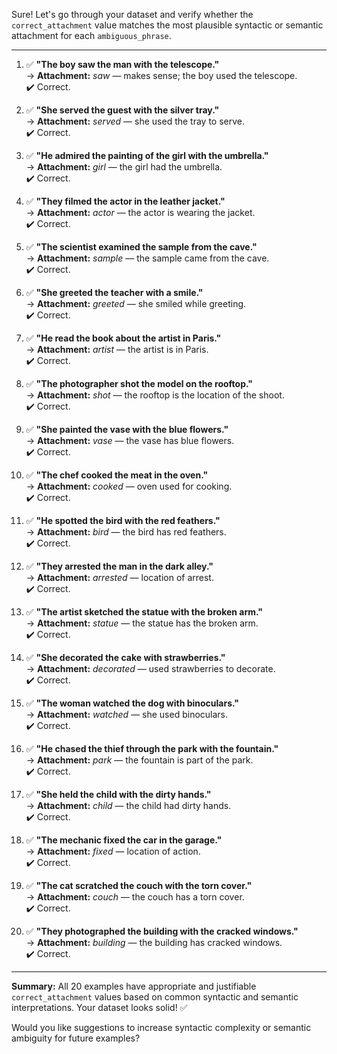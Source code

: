 Sure! Let's go through your dataset and verify whether the `correct_attachment` value matches the most plausible syntactic or semantic attachment for each `ambiguous_phrase`.

---

1. ✅ **"The boy saw the man with the telescope."**  
   → **Attachment:** *saw* — makes sense; the boy used the telescope.  
   ✔️ Correct.

2. ✅ **"She served the guest with the silver tray."**  
   → **Attachment:** *served* — she used the tray to serve.  
   ✔️ Correct.

3. ✅ **"He admired the painting of the girl with the umbrella."**  
   → **Attachment:** *girl* — the girl had the umbrella.  
   ✔️ Correct.

4. ✅ **"They filmed the actor in the leather jacket."**  
   → **Attachment:** *actor* — the actor is wearing the jacket.  
   ✔️ Correct.

5. ✅ **"The scientist examined the sample from the cave."**  
   → **Attachment:** *sample* — the sample came from the cave.  
   ✔️ Correct.

6. ✅ **"She greeted the teacher with a smile."**  
   → **Attachment:** *greeted* — she smiled while greeting.  
   ✔️ Correct.

7. ✅ **"He read the book about the artist in Paris."**  
   → **Attachment:** *artist* — the artist is in Paris.  
   ✔️ Correct.

8. ✅ **"The photographer shot the model on the rooftop."**  
   → **Attachment:** *shot* — the rooftop is the location of the shoot.  
   ✔️ Correct.

9. ✅ **"She painted the vase with the blue flowers."**  
   → **Attachment:** *vase* — the vase has blue flowers.  
   ✔️ Correct.

10. ✅ **"The chef cooked the meat in the oven."**  
    → **Attachment:** *cooked* — oven used for cooking.  
    ✔️ Correct.

11. ✅ **"He spotted the bird with the red feathers."**  
    → **Attachment:** *bird* — the bird has red feathers.  
    ✔️ Correct.

12. ✅ **"They arrested the man in the dark alley."**  
    → **Attachment:** *arrested* — location of arrest.  
    ✔️ Correct.

13. ✅ **"The artist sketched the statue with the broken arm."**  
    → **Attachment:** *statue* — the statue has the broken arm.  
    ✔️ Correct.

14. ✅ **"She decorated the cake with strawberries."**  
    → **Attachment:** *decorated* — used strawberries to decorate.  
    ✔️ Correct.

15. ✅ **"The woman watched the dog with binoculars."**  
    → **Attachment:** *watched* — she used binoculars.  
    ✔️ Correct.

16. ✅ **"He chased the thief through the park with the fountain."**  
    → **Attachment:** *park* — the fountain is part of the park.  
    ✔️ Correct.

17. ✅ **"She held the child with the dirty hands."**  
    → **Attachment:** *child* — the child had dirty hands.  
    ✔️ Correct.

18. ✅ **"The mechanic fixed the car in the garage."**  
    → **Attachment:** *fixed* — location of action.  
    ✔️ Correct.

19. ✅ **"The cat scratched the couch with the torn cover."**  
    → **Attachment:** *couch* — the couch has a torn cover.  
    ✔️ Correct.

20. ✅ **"They photographed the building with the cracked windows."**  
    → **Attachment:** *building* — the building has cracked windows.  
    ✔️ Correct.

---

**Summary:** All 20 examples have appropriate and justifiable `correct_attachment` values based on common syntactic and semantic interpretations. Your dataset looks solid! ✅

Would you like suggestions to increase syntactic complexity or semantic ambiguity for future examples?
